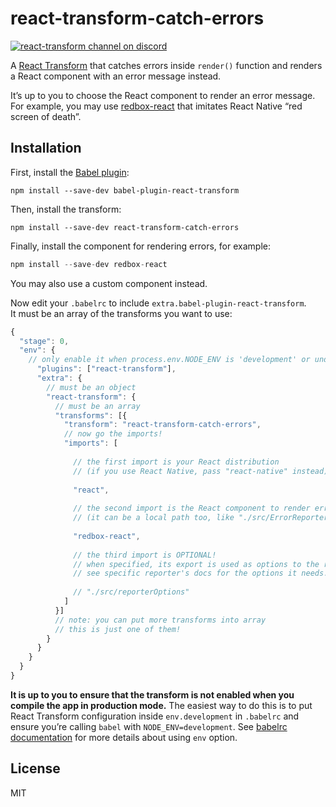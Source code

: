 # react-transform-catch-errors

[![react-transform channel on discord](https://img.shields.io/badge/discord-react--transform%40reactiflux-61DAFB.svg?style=flat-square)](http://www.reactiflux.com)

A [React Transform](https://github.com/gaearon/babel-plugin-react-transform) that catches errors inside `render()` function and renders a React component with an error message instead.

It’s up to you to choose the React component to render an error message. For example, you may use [redbox-react](https://github.com/KeywordBrain/redbox-react) that imitates React Native “red screen of death”.

## Installation

First, install the [Babel plugin](https://raw.githubusercontent.com/gaearon/babel-plugin-react-transform):

```
npm install --save-dev babel-plugin-react-transform
```

Then, install the transform:

```
npm install --save-dev react-transform-catch-errors
```

Finally, install the component for rendering errors, for example:

```js
npm install --save-dev redbox-react
```

You may also use a custom component instead.

Now edit your `.babelrc` to include `extra.babel-plugin-react-transform`.  
It must be an array of the transforms you want to use:

```js
{
  "stage": 0,
  "env": {
    // only enable it when process.env.NODE_ENV is 'development' or undefined    "development": {
      "plugins": ["react-transform"],
      "extra": {
        // must be an object
        "react-transform": {
          // must be an array
          "transforms": [{
            "transform": "react-transform-catch-errors",
            // now go the imports!
            "imports": [
  
              // the first import is your React distribution
              // (if you use React Native, pass "react-native" instead)
  
              "react",
  
              // the second import is the React component to render error
              // (it can be a local path too, like "./src/ErrorReporter")
  
              "redbox-react",
  
              // the third import is OPTIONAL!
              // when specified, its export is used as options to the reporter.
              // see specific reporter's docs for the options it needs.
  
              // "./src/reporterOptions"
            ]
          }]
          // note: you can put more transforms into array
          // this is just one of them!
        }
      }
    }
  }
}
```

**It is up to you to ensure that the transform is not enabled when you compile the app in production mode.** The easiest way to do this is to put React Transform configuration inside `env.development` in `.babelrc` and ensure you’re calling `babel` with `NODE_ENV=development`. See [babelrc documentation](https://babeljs.io/docs/usage/babelrc/#env-option) for more details about using `env` option.

## License

MIT
